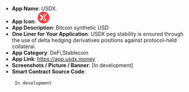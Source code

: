 - **App Name**: USDX.
- **App Icon**: ![USDX-Icon](./USDX_logo.png)
- **App Description**: Bitcoin synthetic USD
- **One Liner for Your Application**: USDX peg stability is ensured through the use of delta hedging derivatives positions against protocol-held collateral.
- **App Category**: DeFi,Stablecoin
- **App Link**: https://app.usdx.money
- **Screenshots / Picture / Banner**: [In development]
- **Smart Contract Source Code**: 
  ``` sol
   In development
  ```
